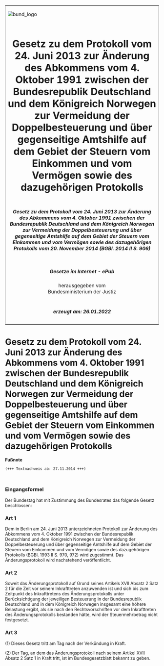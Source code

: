 <span id="DECKBLATT.html"></span>

<table border="0" frame="border" width="100%">

<tr valign="top">

<td align="left">

![bund\_logo](BfJ_2021_Web_de_de.gif)

</td>

<td align="right">

 

</td>

</tr>

<tr align="center" valign="middle">

<td colspan="2">

# Gesetz zu dem Protokoll vom 24. Juni 2013 zur Änderung des Abkommens vom 4. Oktober 1991 zwischen der Bundesrepublik Deutschland und dem Königreich Norwegen zur Vermeidung der Doppelbesteuerung und über gegenseitige Amtshilfe auf dem Gebiet der Steuern vom Einkommen und vom Vermögen sowie des dazugehörigen Protokolls

</td>

</tr>

<tr align="center" valign="middle">

<td colspan="2">

##### Gesetz zu dem Protokoll vom 24. Juni 2013 zur Änderung des Abkommens vom 4. Oktober 1991 zwischen der Bundesrepublik Deutschland und dem Königreich Norwegen zur Vermeidung der Doppelbesteuerung und über gegenseitige Amtshilfe auf dem Gebiet der Steuern vom Einkommen und vom Vermögen sowie des dazugehörigen Protokolls vom 20. November 2014 (BGBl. 2014 II S. 906)

</td>

</tr>

<tr align="center" valign="middle">

<td colspan="2">

  
  

##### Gesetze im Internet - ePub  
  
herausgegeben vom  
Bundesministerium der Justiz

</td>

</tr>

<tr align="center" valign="bottom">

<td colspan="2">

  
  

##### erzeugt am: 26.01.2022

</td>

</tr>

</table>

<span id="BJNR090620014.html"></span>

# Gesetz zu dem Protokoll vom 24. Juni 2013 zur Änderung des Abkommens vom 4. Oktober 1991 zwischen der Bundesrepublik Deutschland und dem Königreich Norwegen zur Vermeidung der Doppelbesteuerung und über gegenseitige Amtshilfe auf dem Gebiet der Steuern vom Einkommen und vom Vermögen sowie des dazugehörigen Protokolls

<div>

  
**Fußnote**

<div class="jnhtml">

<div>

<div class="jurAbsatz">

  

``` 
(+++ Textnachweis ab: 27.11.2014 +++)

 
```

</div>

</div>

</div>

</div>

<span id="BJNR090620014BJNE000100000.html"></span>

### Eingangsformel  

<div>

<div class="jnhtml">

<div>

<div class="jurAbsatz">

Der Bundestag hat mit Zustimmung des Bundesrates das folgende Gesetz
beschlossen:

</div>

</div>

</div>

</div>

<span id="BJNR090620014BJNE000200000.html"></span>

### Art 1  

<div>

<div class="jnhtml">

<div>

<div class="jurAbsatz">

Dem in Berlin am 24. Juni 2013 unterzeichneten Protokoll zur Änderung
des Abkommens vom 4. Oktober 1991 zwischen der Bundesrepublik
Deutschland und dem Königreich Norwegen zur Vermeidung der
Doppelbesteuerung und über gegenseitige Amtshilfe auf dem Gebiet der
Steuern vom Einkommen und vom Vermögen sowie des dazugehörigen
Protokolls (BGBl. 1993 II S. 970, 972) wird zugestimmt. Das
Änderungsprotokoll wird nachstehend veröffentlicht.

</div>

</div>

</div>

</div>

<span id="BJNR090620014BJNE000300000.html"></span>

### Art 2  

<div>

<div class="jnhtml">

<div>

<div class="jurAbsatz">

Soweit das Änderungsprotokoll auf Grund seines Artikels XVII Absatz 2
Satz 2 für die Zeit vor seinem Inkrafttreten anzuwenden ist und sich bis
zum Zeitpunkt des Inkrafttretens des Änderungsprotokolls unter
Berücksichtigung der jeweiligen Besteuerung in der Bundesrepublik
Deutschland und in dem Königreich Norwegen insgesamt eine höhere
Belastung ergibt, als sie nach den Rechtsvorschriften vor dem
Inkrafttreten des Änderungsprotokolls bestanden hätte, wird der
Steuermehrbetrag nicht festgesetzt.

</div>

</div>

</div>

</div>

<span id="BJNR090620014BJNE000400000.html"></span>

### Art 3  

<div>

<div class="jnhtml">

<div>

<div class="jurAbsatz">

(1) Dieses Gesetz tritt am Tag nach der Verkündung in Kraft.

</div>

<div class="jurAbsatz">

(2) Der Tag, an dem das Änderungsprotokoll nach seinem Artikel XVII
Absatz 2 Satz 1 in Kraft tritt, ist im Bundesgesetzblatt bekannt zu
geben.

</div>

</div>

</div>

</div>
